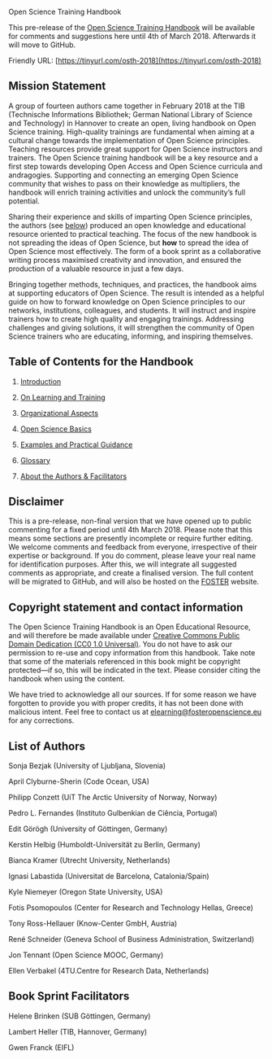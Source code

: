 Open Science Training Handbook

This pre-release of the [Open Science Training Handbook](https://www.fosteropenscience.eu/event/book-sprint-open-science-training-handbook) will be available for comments and suggestions here until 4th of March 2018. Afterwards it will move to GitHub.

Friendly URL: [https://tinyurl.com/osth-2018](https://tinyurl.com/osth-2018)

## Mission Statement

A group of fourteen authors came together in February 2018 at the TIB (Technische Informations Bibliothek; German National Library of Science and Technology) in Hannover to create an open, living handbook on Open Science training. High-quality trainings are fundamental when aiming at a cultural change towards the implementation of Open Science principles. Teaching resources provide great support for Open Science instructors and trainers. The Open Science training handbook will be a key resource and a first step towards developing Open Access and Open Science curricula and andragogies. Supporting and connecting an emerging Open Science community that wishes to pass on their knowledge as multipliers, the handbook will enrich training activities and unlock the community’s full potential.

Sharing their experience and skills of imparting Open Science principles, the authors (see [below](#heading=h.y0j1t7egk5ar)) produced an open knowledge and educational resource oriented to practical teaching. The focus of the new handbook is not spreading the ideas of Open Science, but **how** to spread the idea of Open Science most effectively. The form of a book sprint as a collaborative writing process maximised creativity and innovation, and ensured the production of a valuable resource in just a few days.

Bringing together methods, techniques, and practices, the handbook aims at supporting educators of Open Science. The result is intended as a helpful guide on how to forward knowledge on Open Science principles to our networks, institutions, colleagues, and students. It will instruct and inspire trainers how to create high quality and engaging trainings. Addressing challenges and giving solutions, it will strengthen the community of Open Science trainers who are educating, informing, and inspiring themselves.

## Table of Contents for the Handbook

1. [Introduction](https://docs.google.com/document/d/1Fp_8uB5L4mSJeWJ5YdPEp41vtdApKFLnXbohdLVDBQc/edit)

2. [On Learning and Training](https://docs.google.com/document/d/14KoltadCwFLKexLgo0m7ULMrRBTo4GeSad2z9DX2ql0/edit)

3. [Organizational Aspects](https://docs.google.com/document/d/14COBhyFzL934Cs7waAohmLKm977dq-jGnnRHHD4mUjg/edit)

4. [Open Science Basics ](https://docs.google.com/document/d/1YpuL5uDEJNoYNMpcabXuCYTxZCwg9or-DJ6D9cJWM7w/edit)

5. [Examples and Practical Guidance](https://docs.google.com/document/d/1frhJxLRScfs8BxLLO5wigYVhFmn07Xt9_9YyEGrcvt8/edit)

6. [Glossary](https://docs.google.com/document/d/1qN1FzRD7AR8wEZ7oHC9RDXfdpVrxIy_1F0hAJwM6MrY/edit)

7. [About the Authors & Facilitators](https://docs.google.com/document/d/1MHJF5ADLpDaMZKL_BG-Neq-YPm9vu_iPnIBgONK8_ko/edit#heading=h.3r8v5d8zt2kv)

## Disclaimer

This is a pre-release, non-final version that we have opened up to public commenting for a fixed period until 4th March 2018. Please note that this means some sections are presently incomplete or require further editing. We welcome comments and feedback from everyone, irrespective of their expertise or background. If you do comment, please leave your real name for identification purposes. After this, we will integrate all suggested comments as appropriate, and create a finalised version. The full content will be migrated to GitHub, and will also be hosted on the [FOSTER](https://www.fosteropenscience.eu/) website.

## Copyright statement and contact information

The Open Science Training Handbook is an Open Educational Resource, and will therefore be made available under [Creative Commons Public Domain Dedication (CC0 1.0 Universal)](https://creativecommons.org/publicdomain/zero/1.0/). You do not have to ask our permission to re-use and copy information from this handbook. Take note that some of the materials referenced in this book might be copyright protected—if so, this will be indicated in the text. Please consider citing the handbook when using the content.

We have tried to acknowledge all our sources. If for some reason we have forgotten to provide you with proper credits, it has not been done with malicious intent. Feel free to contact us at [elearning@fosteropenscience.eu](mailto:elearning@fosteropenscience.eu) for any corrections.

## List of Authors

Sonja Bezjak (University of Ljubljana, Slovenia)

April Clyburne-Sherin (Code Ocean, USA)

Philipp Conzett (UiT The Arctic University of Norway, Norway)

Pedro L. Fernandes (Instituto Gulbenkian de Ciência, Portugal)

Edit Görögh (University of Göttingen, Germany)

Kerstin Helbig (Humboldt-Universität zu Berlin, Germany)

Bianca Kramer (Utrecht University, Netherlands)

Ignasi Labastida (Universitat de Barcelona, Catalonia/Spain)

Kyle Niemeyer (Oregon State University, USA)

Fotis Psomopoulos (Center for Research and Technology Hellas, Greece)

Tony Ross-Hellauer (Know-Center GmbH, Austria)

René Schneider (Geneva School of Business Administration, Switzerland)

Jon Tennant (Open Science MOOC, Germany)

Ellen Verbakel (4TU.Centre for Research Data, Netherlands)

## Book Sprint Facilitators

Helene Brinken (SUB Göttingen, Germany)

Lambert Heller (TIB, Hannover, Germany)

Gwen Franck (EIFL)

